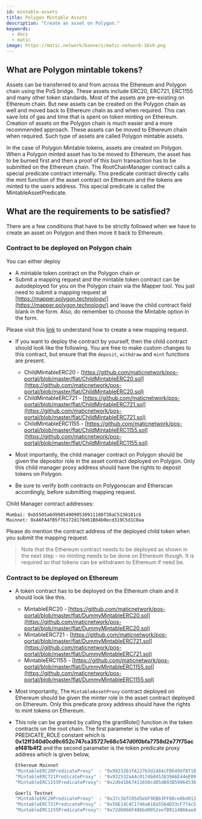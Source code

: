 ```yaml
---
id: mintable-assets
title: Polygon Mintable Assets
description: "Create an asset on Polygon."
keywords:
  - docs
  - matic
image: https://matic.network/banners/matic-network-16x9.png
---
```


## What are Polygon mintable tokens?

Assets can be transferred to and from across the Ethereum and Polygon chain using the PoS bridge. These assets include ERC20, ERC721, ERC1155 and many other token standards. Most of the assets are pre-existing on Ethereum chain. But new assets can be created on the Polygon chain as well and moved back to Ethereum chain as and when required. This can save lots of gas and time that is spent on token minting on Ethereum. Creation of assets on the Polygon chain is much easier and a more recommended approach. These assets can be moved to Ethereum chain when required. Such type of assets are called Polygon mintable assets. 

In the case of Polygon Mintable tokens, assets are created on Polygon. When a Polygon minted asset has to be moved to Ethereum, the asset has to be burned first and then a proof of this burn transaction has to be submitted on the Ethereum chain. The RootChainManager contract calls a special predicate contract internally. This predicate contract directly calls the mint function of the asset contract on Ethereum and the tokens are minted to the users address. This special predicate is called the MintableAssetPredicate.

## What are the requirements to be satisfied? 

There are a few conditions that have to be strictly followed when we have to create an asset on Polygon and then move it back to Ethereum. 

### Contract to be deployed on Polygon chain
You can either deploy

- A mintable token contract on the Polygon chain or
- Submit a mapping request and the mintable token contract can be autodeployed for you on the Polygon chain via the Mapper tool. You just need to submit a mapping request at [https://mapper.polygon.technology/](https://mapper.polygon.technology/) and leave the child contract field blank in the form. Also, do remember to choose the Mintable option in the form.

Please visit this [link](/docs/develop/ethereum-polygon/submit-mapping-request) to understand how to create a new mapping request. 

- If you want to deploy the contract by yourself, then the child contract should look like the following. You are free to make custom changes to this contract, but ensure that the `deposit`, `withdraw` and `mint` functions are present.

    - ChildMintableERC20 -  [https://github.com/maticnetwork/pos-portal/blob/master/flat/ChildMintableERC20.sol](https://github.com/maticnetwork/pos-portal/blob/master/flat/ChildMintableERC20.sol)
    - ChildMintableERC721 - [https://github.com/maticnetwork/pos-portal/blob/master/flat/ChildMintableERC721.sol](https://github.com/maticnetwork/pos-portal/blob/master/flat/ChildMintableERC721.sol)
    - ChildMintableERC1155 - [https://github.com/maticnetwork/pos-portal/blob/master/flat/ChildMintableERC1155.sol](https://github.com/maticnetwork/pos-portal/blob/master/flat/ChildMintableERC1155.sol)

- Most importantly, the child manager contract on Polygon should be given the depositor role in the asset contract deployed on Polygon. Only this child manager proxy address should have the rights to deposit tokens on Polygon.
- Be sure to verify both contracts on Polygonscan and Etherscan accordingly, before submitting mapping request.

Child Manager contract addresses:

```
Mumbai: 0xb5505a6d998549090530911180f38aC5130101c6
Mainnet: 0xA6FA4fB5f76172d178d61B04b0ecd319C5d1C0aa
```

Please do mention the contract address of the deployed child token when you submit the mapping request. 

> Note that the Ethereum contract needs to be deployed as shown in the next step - no minting needs to be done on Ethereum though. It is required so that tokens can be withdrawn to Ethereum if need be. 

### Contract to be deployed on Ethereum

- A token contract has to be deployed on the Ethereum chain and it should look like this. 
    - MintableERC20 -  [https://github.com/maticnetwork/pos-portal/blob/master/flat/DummyMintableERC20.sol](https://github.com/maticnetwork/pos-portal/blob/master/flat/DummyMintableERC20.sol)
    - MintableERC721 - [https://github.com/maticnetwork/pos-portal/blob/master/flat/DummyMintableERC721.sol](https://github.com/maticnetwork/pos-portal/blob/master/flat/DummyMintableERC721.sol)
    - MintableERC1155 - [https://github.com/maticnetwork/pos-portal/blob/master/flat/DummyMintableERC1155.sol](https://github.com/maticnetwork/pos-portal/blob/master/flat/DummyMintableERC1155.sol)

- Most importantly, The `MintableAssetProxy` contract deployed on Ethereum should be given the minter role in the asset contract deployed on Ethereum. Only this predicate proxy address should have the rights to mint tokens on Ethereum.

- This role can be granted by calling the grantRole() function in the token contracts on the root chain. The first parameter is the value of PREDICATE_ROLE constant which is **0x12ff340d0cd9c652c747ca35727e68c547d0f0bfa7758d2e77f75acef481b4f2** and the second parameter is the token predicate proxy address which is given below, 

    
    ```jsx
    Ethereum Mainnet
    "MintableERC20PredicateProxy"  : "0x9923263fA127b3d1484cFD649df8f1831c2A74e4",
    "MintableERC721PredicateProxy" : "0x932532aA4c0174b8453839A6E44eE09Cc615F2b7",
    "MintableERC1155PredicateProxy": "0x2d641867411650cd05dB93B59964536b1ED5b1B7",
    ```

    ```jsx
    Goerli Testnet
    "MintableERC20PredicateProxy"  : "0x37c3bfC05d5ebF9EBb3FF80ce0bd0133Bf221BC8",
    "MintableERC721PredicateProxy" : "0x56E14C4C1748a818a5564D33cF774c59EB3eDF59",
    "MintableERC1155PredicateProxy": "0x72d6066F486bd0052eefB9114B66ae40e0A6031a",
    ```

